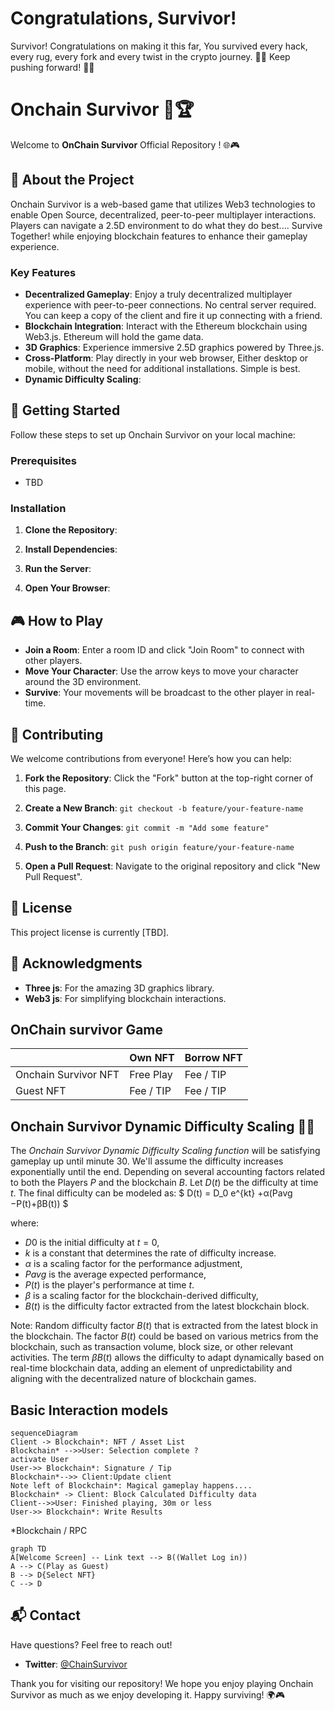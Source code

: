 # Congratulations, Survivor!

Survivor! Congratulations on making it this far, You survived every hack, every rug, every fork and every twist in the crypto journey. 🚀💪 Keep pushing forward! 🌟🔥

# Onchain Survivor 🔗🏆

Welcome to **OnChain Survivor** Official Repository ! 🌐🎮

## 🌟 About the Project

Onchain Survivor is a web-based game that utilizes Web3 technologies to enable Open Source, decentralized, peer-to-peer multiplayer interactions. Players can navigate a 2.5D environment to do what they do best.... Survive Together! while enjoying blockchain features to enhance their gameplay experience.

### Key Features

- **Decentralized Gameplay**: Enjoy a truly decentralized multiplayer experience with peer-to-peer connections. No central server required.  You can keep a copy of the client and fire it up connecting with a friend. 
- **Blockchain Integration**: Interact with the Ethereum blockchain using Web3.js. Ethereum will hold the game data. 
- **3D Graphics**: Experience immersive 2.5D graphics powered by Three.js.
- **Cross-Platform**: Play directly in your web browser, Either desktop or mobile, without the need for additional installations. Simple is best.
- **Dynamic Difficulty Scaling**:

## 🚀 Getting Started

Follow these steps to set up Onchain Survivor on your local machine:

### Prerequisites

- TBD

### Installation

1. **Clone the Repository**:

2. **Install Dependencies**:

4. **Run the Server**:
    
5.  **Open Your Browser**: 


## 🎮 How to Play

-   **Join a Room**: Enter a room ID and click "Join Room" to connect with other players.
-   **Move Your Character**: Use the arrow keys to move your character around the 3D environment.
-   **Survive**: Your movements will be broadcast to the other player in real-time.

## 🤝 Contributing

We welcome contributions from everyone! Here’s how you can help:

1.  **Fork the Repository**: Click the "Fork" button at the top-right corner of this page.
2.  **Create a New Branch**:
    `git checkout -b feature/your-feature-name` 
    
3.  **Commit Your Changes**:
    `git commit -m "Add some feature"` 
    
4.  **Push to the Branch**:
    `git push origin feature/your-feature-name` 
    
5.  **Open a Pull Request**: Navigate to the original repository and click "New Pull Request".

## 📜 License

This project license is currently [TBD]. 

## 🙏 Acknowledgments

-   **Three js**: For the amazing 3D graphics library.
-   **Web3 js**: For simplifying blockchain interactions.


## OnChain survivor Game 


|                |Own NFT                          |Borrow NFT                         |
|----------------|-------------------------------|-----------------------------|
|Onchain Survivor NFT|Free Play            |Fee / TIP        |
|Guest NFT         | Fee / TIP            |Fee / TIP            |



## Onchain Survivor Dynamic Difficulty Scaling 👺😈

The *Onchain Survivor Dynamic Difficulty Scaling  function* will be satisfying gameplay up until minute 30. We'll assume the difficulty increases exponentially until the end. Depending on several accounting factors related to both the Players $P$ and the blockchain $B$. Let  $D(t)$  be the difficulty at time  $t$.   The final difficulty can be modeled as:
$
D(t) = D_0 e^{kt} +α(Pavg​−P(t)+βB(t))
$

where:

-   $D0$  is the initial difficulty at  $t=0$,
-   $k$  is a constant that determines the rate of difficulty increase.
-   $α$  is a scaling factor for the performance adjustment,
-   $Pavg​$  is the average expected performance,
-   $P(t)$  is the player's performance at time  $t$.
- $β$  is a scaling factor for the blockchain-derived difficulty,
- $B(t)$  is the difficulty factor extracted from the latest blockchain block.

Note:  Random difficulty factor $B(t)$ that is extracted from the latest block in the blockchain. The factor $B(t)$ could be based on various metrics from the blockchain, such as transaction volume, block size, or other relevant activities. The term $βB(t)$ allows the difficulty to adapt dynamically based on real-time blockchain data, adding an element of unpredictability and aligning with the decentralized nature of blockchain games. 

## Basic Interaction models
```mermaid
sequenceDiagram
Client -> Blockchain*: NFT / Asset List
Blockchain* -->>User: Selection complete ?
activate User
User->> Blockchain*: Signature / Tip
Blockchain*-->> Client:Update client
Note left of Blockchain*: Magical gameplay happens....
Blockchain* -> Client: Block Calculated Difficulty data
Client-->>User: Finished playing, 30m or less
User->> Blockchain*: Write Results
```
*Blockchain / RPC

```mermaid
graph TD
A[Welcome Screen] -- Link text --> B((Wallet Log in))
A --> C(Play as Guest)
B --> D{Select NFT}
C --> D
```
## 📬 Contact

Have questions? Feel free to reach out!

-   **Twitter**:  [@ChainSurvivor](https://twitter.com/chainsurvivor)

Thank you for visiting our repository! We hope you enjoy playing Onchain Survivor as much as we enjoy developing it. Happy surviving! 🌍🎮
